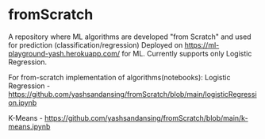 # fromScratch
A repository where ML algorithms are developed "from Scratch" and used for prediction (classification/regression)
Deployed on https://ml-playground-yash.herokuapp.com/ for ML. 
Currently supports only Logistic Regression.

For from-scratch implementation of algorithms(notebooks):
Logistic Regression - https://github.com/yashsandansing/fromScratch/blob/main/logisticRegression.ipynb

K-Means - https://github.com/yashsandansing/fromScratch/blob/main/k-means.ipynb
